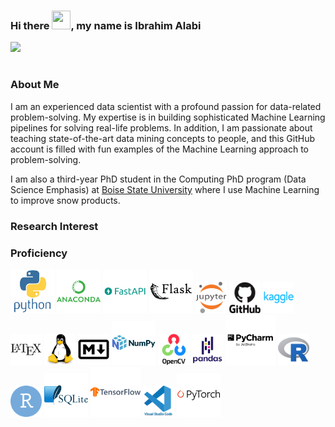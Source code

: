 ### Hi there <img src="https://raw.githubusercontent.com/MartinHeinz/MartinHeinz/master/wave.gif" width="30px" height="30px" />, my name is Ibrahim Alabi

[<img src="https://img.shields.io/twitter/url?label=Follow%20me&url=https%3A%2F%2Ftwitter.com%2FAnalystIbrahim" />](https://twitter.com/AnalystIbrahim)

#

### About Me

I am an experienced data scientist with a profound passion for data-related problem-solving. My expertise is in building sophisticated Machine Learning pipelines for solving real-life problems. In addition, I am passionate about teaching state-of-the-art data mining concepts to people, and this GitHub account is filled with fun examples of the Machine Learning approach to problem-solving.

I am also a third-year PhD student in the Computing PhD program (Data Science Emphasis) at [Boise State University](https://www.boisestate.edu/computing/directory/student-directory/ibrahim-olalekan-alabi/) where I use Machine Learning to improve snow products. 

### Research Interest

### Proficiency

<img src="https://github.com/devicons/devicon/blob/master/icons/python/python-original-wordmark.svg"  alt="Python Logo" width="70px" height="70px" /> <img src="https://github.com/devicons/devicon/blob/master/icons/anaconda/anaconda-original-wordmark.svg" alt="Anaconda Logo" width="70px" height="70px" /> <img src="https://github.com/devicons/devicon/blob/master/icons/fastapi/fastapi-original-wordmark.svg" alt="FastAPI Logo" width="70px" height="70px" /> <img src="https://github.com/devicons/devicon/blob/master/icons/flask/flask-original-wordmark.svg" alt="Flask Logo" width="70px" height="70px" /> <img src="https://github.com/devicons/devicon/blob/master/icons/jupyter/jupyter-original-wordmark.svg" alt="Jupyter Logo" width="50px" height="50px" /> <img src="https://github.com/devicons/devicon/blob/master/icons/github/github-original-wordmark.svg"  alt="GitHub Logo" width="50px" height="50px" /> <img src="https://github.com/devicons/devicon/blob/master/icons/kaggle/kaggle-original-wordmark.svg"  alt="Kaggle Logo" width="50px" height="50px" /> <img src="https://github.com/devicons/devicon/blob/master/icons/latex/latex-original.svg"  alt="Latex Logo" width="50px" height="50px" /> <img src="https://github.com/devicons/devicon/blob/master/icons/linux/linux-original.svg"  alt="Linux Logo" width="50px" height="50px" /> <img src="https://github.com/devicons/devicon/blob/master/icons/markdown/markdown-original.svg"  alt="Markdown Logo" width="50px" height="50px" /> <img src="https://github.com/devicons/devicon/blob/master/icons/numpy/numpy-original-wordmark.svg"  alt="Numpy Logo" width="70px" height="70px" /> <img src="https://github.com/devicons/devicon/blob/master/icons/opencv/opencv-original-wordmark.svg"  alt="Opencv Logo" width="50px" height="50px" /> <img src="https://github.com/devicons/devicon/blob/master/icons/pandas/pandas-original-wordmark.svg"  alt="Pandas Logo" width="50px" height="50px" /> <img src="https://github.com/devicons/devicon/blob/master/icons/pycharm/pycharm-original-wordmark.svg"  alt="Pycharm Logo" width="80px" height="80px" /> <img src="https://github.com/devicons/devicon/blob/master/icons/r/r-original.svg"  alt="R Logo" width="50px" height="50px" /> <img src="https://github.com/devicons/devicon/blob/master/icons/rstudio/rstudio-original.svg"  alt="RStudio Logo" width="50px" height="50px" /> <img src="https://github.com/devicons/devicon/blob/master/icons/sqlite/sqlite-original-wordmark.svg"  alt="Sqlite Logo" width="70px" height="70px" /> <img src="https://github.com/devicons/devicon/blob/master/icons/tensorflow/tensorflow-original-wordmark.svg"  alt="TensorFlow Logo" width="80px" height="80px" /> <img src="https://github.com/devicons/devicon/blob/master/icons/vscode/vscode-original-wordmark.svg"  alt="VScode Logo" width="50px" height="50px" /> <img src="https://github.com/devicons/devicon/blob/master/icons/pytorch/pytorch-original-wordmark.svg"  alt="PyTorch Logo" width="70px" height="70px" />


















<!--
**Ibrahim-Ola/Ibrahim-Ola** is a ✨ _special_ ✨ repository because its `README.md` (this file) appears on your GitHub profile.

Here are some ideas to get you started:

- 🔭 I’m currently working on ...
- 🌱 I’m currently learning ...
- 👯 I’m looking to collaborate on ...
- 🤔 I’m looking for help with ...
- 💬 Ask me about ...
- 📫 How to reach me: ...
- 😄 Pronouns: ...
- ⚡ Fun fact: ...
-->
